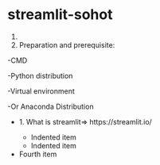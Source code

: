 # streamlit-sohot

1. 
2. Preparation and prerequisite:

-CMD 

-Python distribution

-Virtual environment

-Or Anaconda Distribution



<ul>
  <li>1. What is streamlit=> https://streamlit.io/ </li>
    <ul>
      <li>Indented item</li>
      <li>Indented item</li>
    </ul>
  </li>
  <li>Fourth item</li>
</ul>
